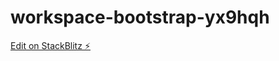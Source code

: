 # workspace-bootstrap-yx9hqh

[Edit on StackBlitz ⚡️](https://stackblitz.com/edit/workspace-bootstrap-yx9hqh)